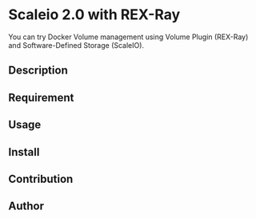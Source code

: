 # Scaleio 2.0 with REX-Ray

You can try Docker Volume management using Volume Plugin (REX-Ray) and Software-Defined Storage (ScaleIO).

## Description

## Requirement

## Usage

## Install

## Contribution

## Author


